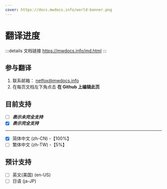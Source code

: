 ```yaml
---
cover: https://docs.mwdocs.info/world-banner.png
---
```


# 翻译进度

:::details 文档链接
https://mwdocs.info/md.html
:::

## 参与翻译

1. 联系邮箱： netfox@mwdocs.info
2. 在每页文档左下角点击 **在 Github 上编辑此页**

## 目前支持

- [ ] ***表示未完全支持***
- [x] ***表示完全支持***

---

- [x] 简体中文 (zh-CN) -【100%】
- [ ] 繁体中文 (zh-TW) -【5%】

## 预计支持

- [ ] 英文(美国) (en-US)
- [ ] 日语 (ja-JP)